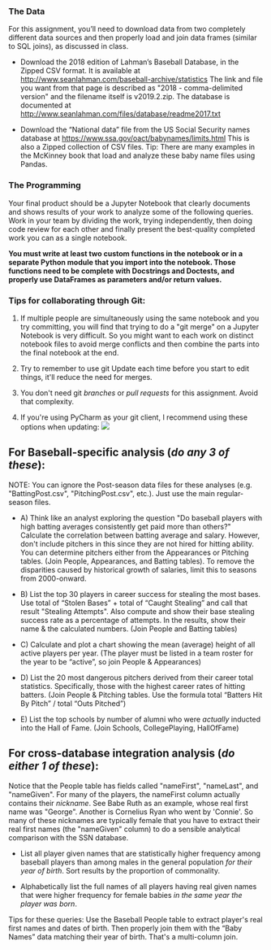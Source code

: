 
### The Data
For this assignment, you’ll need to download data from two completely
different data sources and then properly load and join data frames
(similar to SQL joins), as discussed in class.

* Download the 2018 edition of Lahman’s Baseball Database, in the Zipped
CSV format. It is available at
http://www.seanlahman.com/baseball-archive/statistics
The link and file you want from that page is described as 
"2018 - comma-delimited version" and the filename itself is v2019.2.zip. The 
database is documented at http://www.seanlahman.com/files/database/readme2017.txt

* Download the “National data” file from the US Social Security names
database at https://www.ssa.gov/oact/babynames/limits.html  This is also
a Zipped collection of CSV files.  Tip:  There are many examples in the
McKinney book that load and analyze these baby name files using Pandas.


### The Programming

Your final product should be a Jupyter Notebook that clearly documents 
and shows results of your work to analyze some of the following queries. Work 
in your team by dividing the work, trying independently, then doing
code review for each other and finally present the best-quality completed
work you can as a single notebook. 

**You must write at least two custom functions in the notebook or in a separate 
Python module that you import into the notebook.  Those functions need to be 
complete with Docstrings and Doctests, and properly use DataFrames as parameters 
and/or return values.**

### Tips for collaborating through Git:
1. If multiple people are simultaneously using the same notebook and you try 
committing, you will find that trying to do a "git merge" on a Jupyter 
Notebook is very difficult.  So you might want to each work on 
distinct notebook files to avoid merge conflicts and then combine 
the parts into the final notebook at the end.  

2. Try to remember to use git Update each time before you start to edit things, 
it'll reduce the need for merges.  

3. You don't need git _branches_ or _pull requests_ for this assignment. Avoid 
that complexity. 

4. If you're using PyCharm as your git client, I recommend using these options when updating:
![](Pycharm_git_update_dialog.png)

## For Baseball-specific analysis (__*do any 3 of these*__):

NOTE: You can ignore the Post-season data files for these analyses 
(e.g. "BattingPost.csv", "PitchingPost.csv", etc.). Just use the main 
regular-season files. 

* A) Think like an analyst exploring the question "Do baseball players with 
high batting averages consistently get paid more than others?"  Calculate the 
correlation between batting average and salary.  However, don't include 
pitchers in this since they are not hired for hitting ability. 
You can determine pitchers either from the Appearances or Pitching tables. 
(Join People, Appearances, and Batting tables).  To remove the disparities 
caused by historical growth of salaries, limit this to seasons from 
2000-onward.

* B) List the top 30 players in career success for stealing the most bases.  
Use total of “Stolen Bases” + total of “Caught Stealing” and call that result 
"Stealing Attempts". Also compute and show their base stealing success rate as 
a percentage of attempts.  In the results, show their name & the calculated 
numbers. (Join People and Batting tables)

* C) Calculate and plot a chart showing the mean (average) height of all
active players per year.  (The player must be listed in a team roster 
for the year to be “active”, so join People & Appearances)

* D) List the 20 most dangerous pitchers derived from their career total 
statistics.  Specifically, those with the highest career rates of hitting 
batters.  (Join People & Pitching tables.  Use the formula 
total “Batters Hit By Pitch” / total “Outs Pitched”)

* E) List the top schools by number of alumni who were _actually_ inducted into the
Hall of Fame. (Join Schools, CollegePlaying, HallOfFame)

## For cross-database integration analysis (__*do either 1 of these*__):

Notice that the People table has fields called "nameFirst", "nameLast", and 
"nameGiven".  For many of the players, the nameFirst column actually contains 
their _nickname_.  See Babe Ruth as an example, whose real first name was "George". 
Another is Cornelius Ryan who went by 'Connie'. So many of these nicknames are 
typically female that you have to extract their real first names (the 
"nameGiven" column) to do a sensible analytical comparison with the SSN database.

* List all player given names that are statistically higher frequency among
baseball players than among males in the general population _for their
year of birth_. Sort results by the proportion of commonality.

* Alphabetically list the full names of all players having real given names 
that were higher frequency for female babies _in the same year the player was born_.

Tips for these queries: Use the Baseball People table to extract player's 
real first names and dates of birth. Then properly join them with the 
“Baby Names” data matching their year of birth.  That's a multi-column join.
